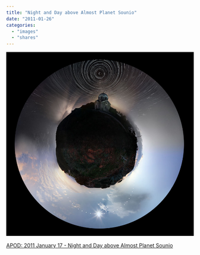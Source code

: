 ```yaml
---
title: "Night and Day above Almost Planet Sounio"
date: "2011-01-26"
categories: 
  - "images"
  - "shares"
---
```


![](images/tumblr_lf7stkOdeb1qz4vrlo1_1280.jpg)

[APOD: 2011 January 17 - Night and Day above Almost Planet Sounio](http://antwrp.gsfc.nasa.gov/apod/ap110117.html)
